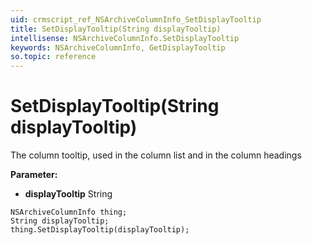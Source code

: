 ```yaml
---
uid: crmscript_ref_NSArchiveColumnInfo_SetDisplayTooltip
title: SetDisplayTooltip(String displayTooltip)
intellisense: NSArchiveColumnInfo.SetDisplayTooltip
keywords: NSArchiveColumnInfo, GetDisplayTooltip
so.topic: reference
---
```


# SetDisplayTooltip(String displayTooltip)

The column tooltip, used in the column list and in the column headings

**Parameter:** 
* **displayTooltip** String

```crmscript
NSArchiveColumnInfo thing;
String displayTooltip;
thing.SetDisplayTooltip(displayTooltip);
```

